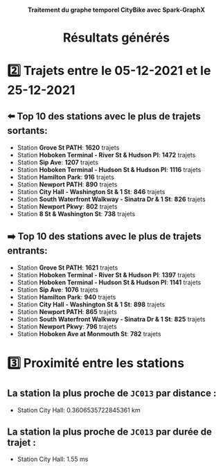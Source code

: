 <h4 align="center">Traitement du graphe temporel CityBike avec Spark-GraphX</h1>
<h1 align="center">Résultats générés</h4>

# 2️⃣ Trajets entre le 05-12-2021 et le 25-12-2021
## ⬅️ Top 10 des stations avec le plus de trajets sortants:
- Station **Grove St PATH**: **1620** trajets
- Station **Hoboken Terminal - River St & Hudson Pl**: **1472** trajets
- Station **Sip Ave**: **1207** trajets
- Station **Hoboken Terminal - Hudson St & Hudson Pl**: **1116** trajets
- Station **Hamilton Park**: **916** trajets
- Station **Newport PATH**: **890** trajets
- Station **City Hall - Washington St & 1 St**: **846** trajets
- Station **South Waterfront Walkway - Sinatra Dr & 1 St**: **826** trajets
- Station **Newport Pkwy**: **802** trajets
- Station **8 St & Washington St**: **738** trajets
## ➡️ Top 10 des stations avec le plus de trajets entrants:
- Station **Grove St PATH**: **1621** trajets
- Station **Hoboken Terminal - River St & Hudson Pl**: **1397** trajets
- Station **Hoboken Terminal - Hudson St & Hudson Pl**: **1141** trajets
- Station **Sip Ave**: **1076** trajets
- Station **Hamilton Park**: **940** trajets
- Station **City Hall - Washington St & 1 St**: **898** trajets
- Station **Newport PATH**: **865** trajets
- Station **South Waterfront Walkway - Sinatra Dr & 1 St**: **825** trajets
- Station **Newport Pkwy**: **796** trajets
- Station **Hoboken Ave at Monmouth St**: **782** trajets
# 3️⃣ Proximité entre les stations

## La station la plus proche de `JC013` par distance :
- Station City Hall: 0.3606535722845361 km

## La station la plus proche de `JC013` par durée de trajet :
- Station City Hall: 1.55 ms
